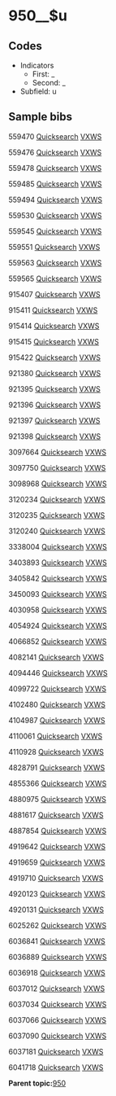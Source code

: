 # 950\_\_$u

## Codes

-   Indicators
    -   First: \_
    -   Second: \_
-   Subfield: u

## Sample bibs

559470 [Quicksearch](https://search.library.yale.edu/catalog/559470) [VXWS](http://prodorbis.library.yale.edu:7014/vxws/GetHoldingsService?bibId=559470)

559476 [Quicksearch](https://search.library.yale.edu/catalog/559476) [VXWS](http://prodorbis.library.yale.edu:7014/vxws/GetHoldingsService?bibId=559476)

559478 [Quicksearch](https://search.library.yale.edu/catalog/559478) [VXWS](http://prodorbis.library.yale.edu:7014/vxws/GetHoldingsService?bibId=559478)

559485 [Quicksearch](https://search.library.yale.edu/catalog/559485) [VXWS](http://prodorbis.library.yale.edu:7014/vxws/GetHoldingsService?bibId=559485)

559494 [Quicksearch](https://search.library.yale.edu/catalog/559494) [VXWS](http://prodorbis.library.yale.edu:7014/vxws/GetHoldingsService?bibId=559494)

559530 [Quicksearch](https://search.library.yale.edu/catalog/559530) [VXWS](http://prodorbis.library.yale.edu:7014/vxws/GetHoldingsService?bibId=559530)

559545 [Quicksearch](https://search.library.yale.edu/catalog/559545) [VXWS](http://prodorbis.library.yale.edu:7014/vxws/GetHoldingsService?bibId=559545)

559551 [Quicksearch](https://search.library.yale.edu/catalog/559551) [VXWS](http://prodorbis.library.yale.edu:7014/vxws/GetHoldingsService?bibId=559551)

559563 [Quicksearch](https://search.library.yale.edu/catalog/559563) [VXWS](http://prodorbis.library.yale.edu:7014/vxws/GetHoldingsService?bibId=559563)

559565 [Quicksearch](https://search.library.yale.edu/catalog/559565) [VXWS](http://prodorbis.library.yale.edu:7014/vxws/GetHoldingsService?bibId=559565)

915407 [Quicksearch](https://search.library.yale.edu/catalog/915407) [VXWS](http://prodorbis.library.yale.edu:7014/vxws/GetHoldingsService?bibId=915407)

915411 [Quicksearch](https://search.library.yale.edu/catalog/915411) [VXWS](http://prodorbis.library.yale.edu:7014/vxws/GetHoldingsService?bibId=915411)

915414 [Quicksearch](https://search.library.yale.edu/catalog/915414) [VXWS](http://prodorbis.library.yale.edu:7014/vxws/GetHoldingsService?bibId=915414)

915415 [Quicksearch](https://search.library.yale.edu/catalog/915415) [VXWS](http://prodorbis.library.yale.edu:7014/vxws/GetHoldingsService?bibId=915415)

915422 [Quicksearch](https://search.library.yale.edu/catalog/915422) [VXWS](http://prodorbis.library.yale.edu:7014/vxws/GetHoldingsService?bibId=915422)

921380 [Quicksearch](https://search.library.yale.edu/catalog/921380) [VXWS](http://prodorbis.library.yale.edu:7014/vxws/GetHoldingsService?bibId=921380)

921395 [Quicksearch](https://search.library.yale.edu/catalog/921395) [VXWS](http://prodorbis.library.yale.edu:7014/vxws/GetHoldingsService?bibId=921395)

921396 [Quicksearch](https://search.library.yale.edu/catalog/921396) [VXWS](http://prodorbis.library.yale.edu:7014/vxws/GetHoldingsService?bibId=921396)

921397 [Quicksearch](https://search.library.yale.edu/catalog/921397) [VXWS](http://prodorbis.library.yale.edu:7014/vxws/GetHoldingsService?bibId=921397)

921398 [Quicksearch](https://search.library.yale.edu/catalog/921398) [VXWS](http://prodorbis.library.yale.edu:7014/vxws/GetHoldingsService?bibId=921398)

3097664 [Quicksearch](https://search.library.yale.edu/catalog/3097664) [VXWS](http://prodorbis.library.yale.edu:7014/vxws/GetHoldingsService?bibId=3097664)

3097750 [Quicksearch](https://search.library.yale.edu/catalog/3097750) [VXWS](http://prodorbis.library.yale.edu:7014/vxws/GetHoldingsService?bibId=3097750)

3098968 [Quicksearch](https://search.library.yale.edu/catalog/3098968) [VXWS](http://prodorbis.library.yale.edu:7014/vxws/GetHoldingsService?bibId=3098968)

3120234 [Quicksearch](https://search.library.yale.edu/catalog/3120234) [VXWS](http://prodorbis.library.yale.edu:7014/vxws/GetHoldingsService?bibId=3120234)

3120235 [Quicksearch](https://search.library.yale.edu/catalog/3120235) [VXWS](http://prodorbis.library.yale.edu:7014/vxws/GetHoldingsService?bibId=3120235)

3120240 [Quicksearch](https://search.library.yale.edu/catalog/3120240) [VXWS](http://prodorbis.library.yale.edu:7014/vxws/GetHoldingsService?bibId=3120240)

3338004 [Quicksearch](https://search.library.yale.edu/catalog/3338004) [VXWS](http://prodorbis.library.yale.edu:7014/vxws/GetHoldingsService?bibId=3338004)

3403893 [Quicksearch](https://search.library.yale.edu/catalog/3403893) [VXWS](http://prodorbis.library.yale.edu:7014/vxws/GetHoldingsService?bibId=3403893)

3405842 [Quicksearch](https://search.library.yale.edu/catalog/3405842) [VXWS](http://prodorbis.library.yale.edu:7014/vxws/GetHoldingsService?bibId=3405842)

3450093 [Quicksearch](https://search.library.yale.edu/catalog/3450093) [VXWS](http://prodorbis.library.yale.edu:7014/vxws/GetHoldingsService?bibId=3450093)

4030958 [Quicksearch](https://search.library.yale.edu/catalog/4030958) [VXWS](http://prodorbis.library.yale.edu:7014/vxws/GetHoldingsService?bibId=4030958)

4054924 [Quicksearch](https://search.library.yale.edu/catalog/4054924) [VXWS](http://prodorbis.library.yale.edu:7014/vxws/GetHoldingsService?bibId=4054924)

4066852 [Quicksearch](https://search.library.yale.edu/catalog/4066852) [VXWS](http://prodorbis.library.yale.edu:7014/vxws/GetHoldingsService?bibId=4066852)

4082141 [Quicksearch](https://search.library.yale.edu/catalog/4082141) [VXWS](http://prodorbis.library.yale.edu:7014/vxws/GetHoldingsService?bibId=4082141)

4094446 [Quicksearch](https://search.library.yale.edu/catalog/4094446) [VXWS](http://prodorbis.library.yale.edu:7014/vxws/GetHoldingsService?bibId=4094446)

4099722 [Quicksearch](https://search.library.yale.edu/catalog/4099722) [VXWS](http://prodorbis.library.yale.edu:7014/vxws/GetHoldingsService?bibId=4099722)

4102480 [Quicksearch](https://search.library.yale.edu/catalog/4102480) [VXWS](http://prodorbis.library.yale.edu:7014/vxws/GetHoldingsService?bibId=4102480)

4104987 [Quicksearch](https://search.library.yale.edu/catalog/4104987) [VXWS](http://prodorbis.library.yale.edu:7014/vxws/GetHoldingsService?bibId=4104987)

4110061 [Quicksearch](https://search.library.yale.edu/catalog/4110061) [VXWS](http://prodorbis.library.yale.edu:7014/vxws/GetHoldingsService?bibId=4110061)

4110928 [Quicksearch](https://search.library.yale.edu/catalog/4110928) [VXWS](http://prodorbis.library.yale.edu:7014/vxws/GetHoldingsService?bibId=4110928)

4828791 [Quicksearch](https://search.library.yale.edu/catalog/4828791) [VXWS](http://prodorbis.library.yale.edu:7014/vxws/GetHoldingsService?bibId=4828791)

4855366 [Quicksearch](https://search.library.yale.edu/catalog/4855366) [VXWS](http://prodorbis.library.yale.edu:7014/vxws/GetHoldingsService?bibId=4855366)

4880975 [Quicksearch](https://search.library.yale.edu/catalog/4880975) [VXWS](http://prodorbis.library.yale.edu:7014/vxws/GetHoldingsService?bibId=4880975)

4881617 [Quicksearch](https://search.library.yale.edu/catalog/4881617) [VXWS](http://prodorbis.library.yale.edu:7014/vxws/GetHoldingsService?bibId=4881617)

4887854 [Quicksearch](https://search.library.yale.edu/catalog/4887854) [VXWS](http://prodorbis.library.yale.edu:7014/vxws/GetHoldingsService?bibId=4887854)

4919642 [Quicksearch](https://search.library.yale.edu/catalog/4919642) [VXWS](http://prodorbis.library.yale.edu:7014/vxws/GetHoldingsService?bibId=4919642)

4919659 [Quicksearch](https://search.library.yale.edu/catalog/4919659) [VXWS](http://prodorbis.library.yale.edu:7014/vxws/GetHoldingsService?bibId=4919659)

4919710 [Quicksearch](https://search.library.yale.edu/catalog/4919710) [VXWS](http://prodorbis.library.yale.edu:7014/vxws/GetHoldingsService?bibId=4919710)

4920123 [Quicksearch](https://search.library.yale.edu/catalog/4920123) [VXWS](http://prodorbis.library.yale.edu:7014/vxws/GetHoldingsService?bibId=4920123)

4920131 [Quicksearch](https://search.library.yale.edu/catalog/4920131) [VXWS](http://prodorbis.library.yale.edu:7014/vxws/GetHoldingsService?bibId=4920131)

6025262 [Quicksearch](https://search.library.yale.edu/catalog/6025262) [VXWS](http://prodorbis.library.yale.edu:7014/vxws/GetHoldingsService?bibId=6025262)

6036841 [Quicksearch](https://search.library.yale.edu/catalog/6036841) [VXWS](http://prodorbis.library.yale.edu:7014/vxws/GetHoldingsService?bibId=6036841)

6036889 [Quicksearch](https://search.library.yale.edu/catalog/6036889) [VXWS](http://prodorbis.library.yale.edu:7014/vxws/GetHoldingsService?bibId=6036889)

6036918 [Quicksearch](https://search.library.yale.edu/catalog/6036918) [VXWS](http://prodorbis.library.yale.edu:7014/vxws/GetHoldingsService?bibId=6036918)

6037012 [Quicksearch](https://search.library.yale.edu/catalog/6037012) [VXWS](http://prodorbis.library.yale.edu:7014/vxws/GetHoldingsService?bibId=6037012)

6037034 [Quicksearch](https://search.library.yale.edu/catalog/6037034) [VXWS](http://prodorbis.library.yale.edu:7014/vxws/GetHoldingsService?bibId=6037034)

6037066 [Quicksearch](https://search.library.yale.edu/catalog/6037066) [VXWS](http://prodorbis.library.yale.edu:7014/vxws/GetHoldingsService?bibId=6037066)

6037090 [Quicksearch](https://search.library.yale.edu/catalog/6037090) [VXWS](http://prodorbis.library.yale.edu:7014/vxws/GetHoldingsService?bibId=6037090)

6037181 [Quicksearch](https://search.library.yale.edu/catalog/6037181) [VXWS](http://prodorbis.library.yale.edu:7014/vxws/GetHoldingsService?bibId=6037181)

6041718 [Quicksearch](https://search.library.yale.edu/catalog/6041718) [VXWS](http://prodorbis.library.yale.edu:7014/vxws/GetHoldingsService?bibId=6041718)

**Parent topic:**[950](../../tags/950/950.md)


